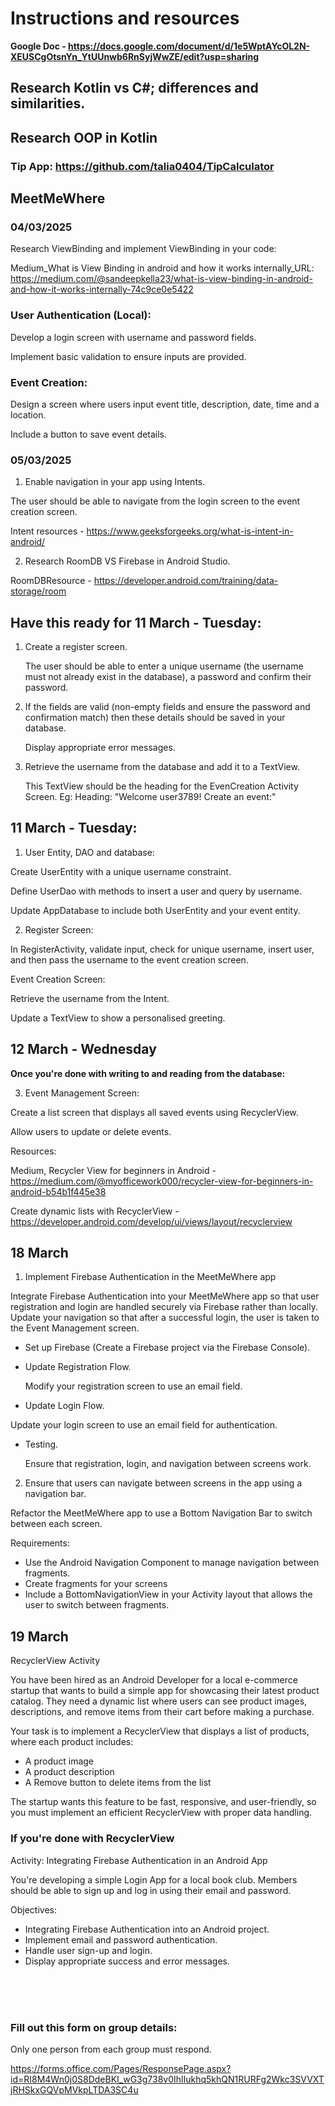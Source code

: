 # Instructions and resources

**Google Doc - https://docs.google.com/document/d/1e5WptAYcOL2N-XEUSCgOtsnYn_YtUUnwb6RnSyjWwZE/edit?usp=sharing**

## Research  Kotlin vs C#; differences and similarities. 
## Research OOP  in Kotlin 

### Tip App: https://github.com/talia0404/TipCalculator

## MeetMeWhere


### 04/03/2025

Research ViewBinding and implement ViewBinding in your code:

Medium_What is View Binding in android and how it works internally_URL: https://medium.com/@sandeepkella23/what-is-view-binding-in-android-and-how-it-works-internally-74c9ce0e5422 

### User Authentication (Local):

Develop a login screen with username and password fields.

Implement basic validation to ensure inputs are provided.


### Event Creation:

Design a screen where users input event title, description, date, time and a location. 

Include a button to save event details.

### 05/03/2025


1. Enable navigation in your app using Intents.

The user should be able to navigate from the login screen to the event creation screen.


Intent resources - https://www.geeksforgeeks.org/what-is-intent-in-android/


2. Research RoomDB VS Firebase in Android Studio.


RoomDBResource - https://developer.android.com/training/data-storage/room


## **Have this ready for 11 March - Tuesday:**


1. Create a register screen.

   The user should be able to enter a unique username (the username must not already exist in the database), a password and confirm their password.


3. If the fields are valid (non-empty fields and ensure the password and confirmation match) then these details should be saved in your database.

   Display appropriate error messages.

4. Retrieve the username from the database and add it to a TextView.

   This TextView should be the heading for the EvenCreation Activity Screen. Eg: Heading: "Welcome user3789! Create an event:"


 ##  11 March - Tuesday:

1. User Entity, DAO and database:

Create UserEntity with a unique username constraint.

Define UserDao with methods to insert a user and query by username.

Update AppDatabase to include both UserEntity and your event entity.


2. Register Screen:


In RegisterActivity, validate input, check for unique username, insert user, and then pass the username to the event creation screen.

Event Creation Screen:

Retrieve the username from the Intent.

Update a TextView to show a personalised greeting.


##  12 March - Wednesday

**Once you're done with writing to and reading from the database:**


3. Event Management Screen:

Create a list screen that displays all saved events using RecyclerView.

Allow users to update or delete events.

Resources: 

Medium, Recycler View for beginners in Android - https://medium.com/@myofficework000/recycler-view-for-beginners-in-android-b54b1f445e38

Create dynamic lists with RecyclerView - https://developer.android.com/develop/ui/views/layout/recyclerview


## 18 March

1. Implement Firebase Authentication in the MeetMeWhere app

Integrate Firebase Authentication into your MeetMeWhere app so that user registration and login are handled securely via Firebase rather than locally. 
Update your navigation so that after a successful login, the user is taken to the Event Management screen. 

- Set up Firebase (Create a Firebase project via the Firebase Console).

- Update Registration Flow.

  Modify your registration screen to use an email field.

- Update Login Flow.

Update your login screen to use an email field for authentication.

- Testing.

  Ensure that registration, login, and navigation between screens work.

2. Ensure that users can navigate between screens in the app using a navigation bar.

Refactor the MeetMeWhere app to use a Bottom Navigation Bar to switch between each screen.

Requirements:

- Use the Android Navigation Component to manage navigation between fragments.
- Create fragments for your screens
- Include a BottomNavigationView in your Activity layout that allows the user to switch between fragments.

## 19 March 

RecyclerView  Activity

You have been hired as an Android Developer for a local e-commerce startup that wants to build a simple app for showcasing their latest product catalog. 
They need a dynamic list where users can see product images, descriptions, and remove items from their cart before making a purchase.

Your task is to implement a RecyclerView that displays a list of products, where each product includes:
- A product image
- A product description
- A Remove button to delete items from the list

The startup wants this feature to be fast, responsive, and user-friendly, so you must implement an efficient RecyclerView with proper data handling.

### If you're done with RecyclerView

Activity: Integrating Firebase Authentication in an Android App

You're developing a simple Login App for a local book club. Members should be able to sign up and log in using their email and password. 

Objectives:

- Integrating Firebase Authentication into an Android project.
- Implement email and password authentication.
- Handle user sign-up and login.
- Display appropriate success and error messages.

<br>
<br>
<br>

   
### Fill out this form on group details: 

Only one person from each group must respond.

https://forms.office.com/Pages/ResponsePage.aspx?id=RI8M4Wn0j0S8DdeBKI_wG3g738v0IhlIukhq5khQN1RURFg2Wkc3SVVXTjRHSkxGQVpMVkpLTDA3SC4u 







